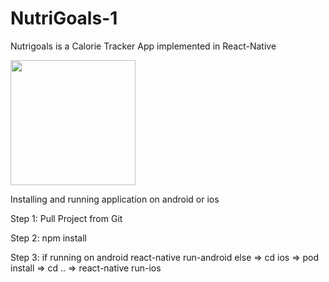 # NutriGoals-1

Nutrigoals is a Calorie Tracker App implemented in React-Native

<img src="https://user-images.githubusercontent.com/45194139/150076655-bdebca5e-d03c-45ee-90ca-3303f4221721.PNG" width="200" />


Installing and running application on android or ios

Step 1: Pull Project from Git

Step 2: npm install 

Step 3: if running on android react-native run-android else => cd ios => pod install => cd .. => react-native run-ios


